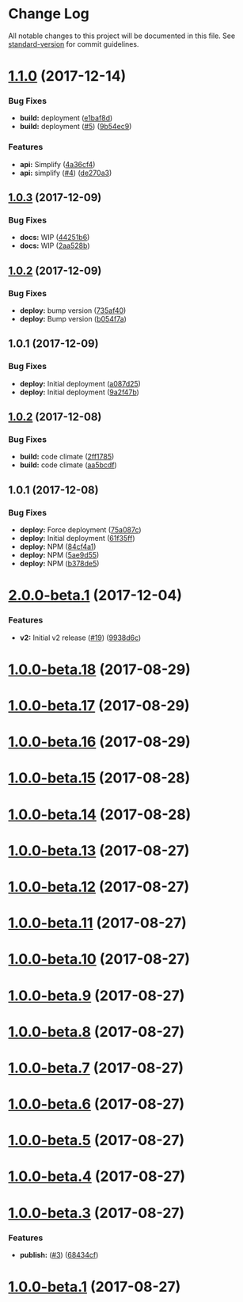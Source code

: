 # Change Log

All notable changes to this project will be documented in this file. See [standard-version](https://github.com/conventional-changelog/standard-version) for commit guidelines.

<a name="1.1.0"></a>
# [1.1.0](https://github.com/adam-26/react-router-metadata/compare/v1.0.3...v1.1.0) (2017-12-14)


### Bug Fixes

* **build:** deployment ([e1baf8d](https://github.com/adam-26/react-router-metadata/commit/e1baf8d))
* **build:** deployment ([#5](https://github.com/adam-26/react-router-metadata/issues/5)) ([9b54ec9](https://github.com/adam-26/react-router-metadata/commit/9b54ec9))


### Features

* **api:** Simplify ([4a36cf4](https://github.com/adam-26/react-router-metadata/commit/4a36cf4))
* **api:** simplify ([#4](https://github.com/adam-26/react-router-metadata/issues/4)) ([de270a3](https://github.com/adam-26/react-router-metadata/commit/de270a3))



<a name="1.0.3"></a>
## [1.0.3](https://github.com/adam-26/react-router-metadata/compare/v1.0.2...v1.0.3) (2017-12-09)


### Bug Fixes

* **docs:** WIP ([44251b6](https://github.com/adam-26/react-router-metadata/commit/44251b6))
* **docs:** WIP ([2aa528b](https://github.com/adam-26/react-router-metadata/commit/2aa528b))



<a name="1.0.2"></a>
## [1.0.2](https://github.com/adam-26/react-router-metadata/compare/v1.0.1...v1.0.2) (2017-12-09)


### Bug Fixes

* **deploy:** bump version ([735af40](https://github.com/adam-26/react-router-metadata/commit/735af40))
* **deploy:** Bump version ([b054f7a](https://github.com/adam-26/react-router-metadata/commit/b054f7a))



<a name="1.0.1"></a>
## 1.0.1 (2017-12-09)


### Bug Fixes

* **deploy:** Initial deployment ([a087d25](https://github.com/adam-26/react-router-metadata/commit/a087d25))
* **deploy:** Initial deployment ([9a2f47b](https://github.com/adam-26/react-router-metadata/commit/9a2f47b))



<a name="1.0.2"></a>
## [1.0.2](https://github.com/adam-26/react-html-metadata/compare/v1.0.1...v1.0.2) (2017-12-08)


### Bug Fixes

* **build:** code climate ([2ff1785](https://github.com/adam-26/react-html-metadata/commit/2ff1785))
* **build:** code climate ([aa5bcdf](https://github.com/adam-26/react-html-metadata/commit/aa5bcdf))



<a name="1.0.1"></a>
## 1.0.1 (2017-12-08)


### Bug Fixes

* **deploy:** Force deployment ([75a087c](https://github.com/adam-26/react-html-metadata/commit/75a087c))
* **deploy:** Initial deployment ([61f35ff](https://github.com/adam-26/react-html-metadata/commit/61f35ff))
* **deploy:** NPM ([84cf4a1](https://github.com/adam-26/react-html-metadata/commit/84cf4a1))
* **deploy:** NPM ([5ae9d55](https://github.com/adam-26/react-html-metadata/commit/5ae9d55))
* **deploy:** NPM ([b378de5](https://github.com/adam-26/react-html-metadata/commit/b378de5))



<a name="2.0.0-beta.1"></a>
# [2.0.0-beta.1](https://github.com/adam-26/react-router-dispatcher/compare/v1.0.0-beta.18...v2.0.0-beta.1) (2017-12-04)


### Features

* **v2:** Initial v2 release ([#19](https://github.com/adam-26/react-router-dispatcher/issues/19)) ([9938d6c](https://github.com/adam-26/react-router-dispatcher/commit/9938d6c))



<a name="1.0.0-beta.18"></a>
# [1.0.0-beta.18](https://github.com/adam-26/react-router-dispatcher/compare/v1.0.0-beta.17...v1.0.0-beta.18) (2017-08-29)



<a name="1.0.0-beta.17"></a>
# [1.0.0-beta.17](https://github.com/adam-26/react-router-dispatcher/compare/v1.0.0-beta.16...v1.0.0-beta.17) (2017-08-29)



<a name="1.0.0-beta.16"></a>
# [1.0.0-beta.16](https://github.com/adam-26/react-router-dispatcher/compare/v1.0.0-beta.15...v1.0.0-beta.16) (2017-08-29)



<a name="1.0.0-beta.15"></a>
# [1.0.0-beta.15](https://github.com/adam-26/react-router-dispatcher/compare/v1.0.0-beta.14...v1.0.0-beta.15) (2017-08-28)



<a name="1.0.0-beta.14"></a>
# [1.0.0-beta.14](https://github.com/adam-26/react-router-dispatcher/compare/v1.0.0-beta.13...v1.0.0-beta.14) (2017-08-28)



<a name="1.0.0-beta.13"></a>
# [1.0.0-beta.13](https://github.com/adam-26/react-router-dispatcher/compare/v1.0.0-beta.12...v1.0.0-beta.13) (2017-08-27)



<a name="1.0.0-beta.12"></a>
# [1.0.0-beta.12](https://github.com/adam-26/react-router-dispatcher/compare/v1.0.0-beta.11...v1.0.0-beta.12) (2017-08-27)



<a name="1.0.0-beta.11"></a>
# [1.0.0-beta.11](https://github.com/adam-26/react-router-dispatcher/compare/v1.0.0-beta.10...v1.0.0-beta.11) (2017-08-27)



<a name="1.0.0-beta.10"></a>
# [1.0.0-beta.10](https://github.com/adam-26/react-router-dispatcher/compare/v1.0.0-beta.9...v1.0.0-beta.10) (2017-08-27)



<a name="1.0.0-beta.9"></a>
# [1.0.0-beta.9](https://github.com/adam-26/react-router-dispatcher/compare/v1.0.0-beta.8...v1.0.0-beta.9) (2017-08-27)



<a name="1.0.0-beta.8"></a>
# [1.0.0-beta.8](https://github.com/adam-26/react-router-dispatcher/compare/v1.0.0-beta.7...v1.0.0-beta.8) (2017-08-27)



<a name="1.0.0-beta.7"></a>
# [1.0.0-beta.7](https://github.com/adam-26/react-router-dispatcher/compare/v1.0.0-beta.6...v1.0.0-beta.7) (2017-08-27)



<a name="1.0.0-beta.6"></a>
# [1.0.0-beta.6](https://github.com/adam-26/react-router-dispatcher/compare/v1.0.0-beta.5...v1.0.0-beta.6) (2017-08-27)



<a name="1.0.0-beta.5"></a>
# [1.0.0-beta.5](https://github.com/adam-26/react-router-dispatcher/compare/v1.0.0-beta.4...v1.0.0-beta.5) (2017-08-27)



<a name="1.0.0-beta.4"></a>
# [1.0.0-beta.4](https://github.com/adam-26/react-router-dispatcher/compare/v1.0.0-beta.3...v1.0.0-beta.4) (2017-08-27)



<a name="1.0.0-beta.3"></a>
# [1.0.0-beta.3](https://github.com/adam-26/react-router-dispatcher/compare/v1.0.0-beta.1...v1.0.0-beta.3) (2017-08-27)


### Features

* **publish:** ([#3](https://github.com/adam-26/react-router-dispatcher/issues/3)) ([68434cf](https://github.com/adam-26/react-router-dispatcher/commit/68434cf))



<a name="1.0.0-beta.1"></a>
# [1.0.0-beta.1](https://github.com/adam-26/react-router-dispatcher/compare/v5.1.0...v1.0.0-beta.1) (2017-08-27)
